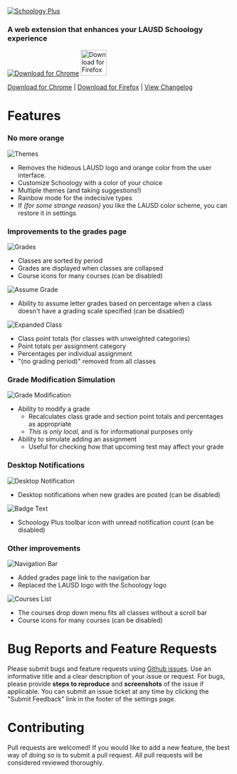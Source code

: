 [![Schoology Plus](https://imgur.com/QdAPxXN.png)](https://chrome.google.com/webstore/detail/schoology-plus/fbfppoaockpecjpbdmldojdehdpepfef)

### A web extension that enhances your LAUSD Schoology experience

[![Download for Chrome](https://developer.chrome.com/webstore/images/ChromeWebStore_Badge_v2_206x58.png)](https://chrome.google.com/webstore/detail/schoology-plus/fbfppoaockpecjpbdmldojdehdpepfef)
[<img src="https://imgur.com/hVupcaT.png" height="58" alt="Download for Firefox">](http://aopell.me/SchoologyPlus/firefox-download.html)

[Download for Chrome](https://chrome.google.com/webstore/detail/schoology-plus/fbfppoaockpecjpbdmldojdehdpepfef) | [Download for Firefox](http://aopell.me/SchoologyPlus/firefox-download.html) | [View Changelog](https://aopell.me/SchoologyPlus/changelog)

# Features

### No more orange

![Themes](https://i.imgur.com/JenJigF.png)

- Removes the hideous LAUSD logo and orange color from the user interface.
- Customize Schoology with a color of your choice
- Multiple themes (and taking suggestions!)
- Rainbow mode for the indecisive types
- If *(for some strange reason)* you like the LAUSD color scheme, you can restore it in settings

### Improvements to the grades page

![Grades](https://i.imgur.com/7G1xW39.png)

- Classes are sorted by period
- Grades are displayed when classes are collapsed
- Course icons for many courses (can be disabled)

![Assume Grade](https://i.imgur.com/jzf9VR7.png)
- Ability to assume letter grades based on percentage when a class doesn't have a grading scale specified (can be disabled)

![Expanded Class](https://i.imgur.com/WaYlqzi.png)
- Class point totals (for classes with unweighted categories)
- Point totals per assignment category
- Percentages per individual assignment
- "(no grading period)" removed from all classes

### Grade Modification Simulation

![Grade Modification](https://i.imgur.com/uaLgPks.gif)

- Ability to modify a grade
  - Recalculates class grade and section point totals and percentages as appropriate
  - *This is only local*, and is for informational purposes only
- Ability to simulate adding an assignment
  - Useful for checking how that upcoming test may affect your grade

### Desktop Notifications

![Desktop Notification](https://imgur.com/XSUrTq6.png)
- Desktop notifications when new grades are posted (can be disabled)

![Badge Text](https://i.imgur.com/LDLkjW6.png)
- Schoology Plus toolbar icon with unread notification count (can be disabled)

### Other improvements

![Navigation Bar](https://i.imgur.com/NbErwok.png)
- Added grades page link to the navigation bar
- Replaced the LAUSD logo with the Schoology logo

![Courses List](https://i.imgur.com/yGVIZTW.png)
- The courses drop down menu fits all classes without a scroll bar
- Course icons for many courses (can be disabled)

# Bug Reports and Feature Requests

Please submit bugs and feature requests using [Github issues](https://github.com/aopell/SchoologyPlus/issues/new). Use an informative title and a clear description of your issue or request. For bugs, please provide **steps to reproduce** and **screenshots** of the issue if applicable. You can submit an issue ticket at any time by clicking the "Submit Feedback" link in the footer of the settings page.

# Contributing

Pull requests are welcomed! If you would like to add a new feature, the best way of doing so is to submit a pull request. All pull requests will be considered reviewed thoroughly.
